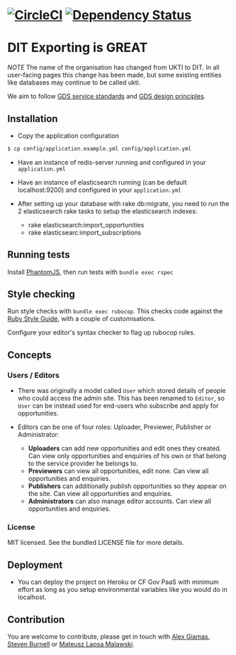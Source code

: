 [![CircleCI](https://circleci.com/gh/uktrade/export-opportunities.svg?style=svg)](https://circleci.com/gh/uktrade/export-opportunities)
[![Dependency Status](https://gemnasium.com/badges/github.com/uktrade/export-opportunities.svg)](https://gemnasium.com/github.com/uktrade/export-opportunities)
=======

# DIT Exporting is GREAT

*NOTE* The name of the organisation has changed from UKTI to DIT. In all
user-facing pages this change has been made, but some existing entities like
databases may continue to be called ukti.

We aim to follow [GDS service standards](https://www.gov.uk/service-manual/service-standard) and [GDS design principles](https://www.gov.uk/design-principles).


## Installation

* Copy the application configuration
```bash
$ cp config/application.example.yml config/application.yml
```
* Have an instance of redis-server running and configured in your `application.yml`

* Have an instance of elasticsearch running (can be default localhost:9200) and configured in your `application.yml`

* After setting up your database with rake db:migrate, you need to run the 2 elasticsearch rake tasks to setup the elasticsearch indexes:
    * rake elasticsearch:import_opportunities
    * rake elasticsearc:import_subscriptions
    

## Running tests

Install [PhantomJS](http://phantomjs.org/), then run tests with `bundle exec rspec`

## Style checking

Run style checks with `bundle exec rubocop`. This checks code against the [Ruby Style Guide](https://github.com/bbatsov/ruby-style-guide), with a couple of customisations.

Configure your editor's syntax checker to flag up rubocop rules.

## Concepts

### Users / Editors

* There was originally a model called `User` which stored details of people who could access the admin site. This has been renamed to `Editor`, so `User` can be instead used for end-users who subscribe and apply for opportunities.

* Editors can be one of four roles: Uploader, Previewer, Publisher or Administrator:

  * **Uploaders** can add new opportunities and edit ones they created. Can view only opportunities and enquiries of his own or that belong to the service provider he belongs to. 
  * **Previewers** can view all opportunities, edit none. Can view all opportunities and enquiries.
  * **Publishers** can additionally publish opportunities so they appear on the site. Can view all opportunities and enquiries.
  * **Administrators** can also manage editor accounts. Can view all opportunities and enquiries.

### License

MIT licensed. See the bundled LICENSE file for more details.
  
## Deployment
  
* You can deploy the project on Heroku or CF Gov PaaS with minimum effort as long as you setup environmental variables like you would do in localhost.

## Contribution

You are welcome to contribute, please get in touch with [Alex Giamas](mailto:alexandros.giamas@digital.trade.gov.uk), [Steven Burnell](mailto:steve.burnell@digital.trade.gov.uk) or [Mateusz Lapsa Malawski](mailto:mateusz.lapsa-malawski@digital.trade.gov.uk).

